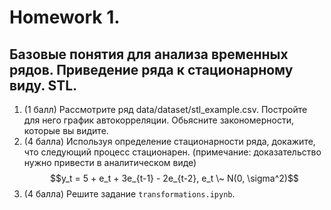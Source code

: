 # Homework 1.

## Базовые понятия для анализа временных рядов. Приведение ряда к стационарному виду. STL.

1. (1 балл) Рассмотрите ряд data/dataset/stl_example.csv.
   Постройте для него график автокорреляции. Обьясните закономерности, которые вы видите.
2. (4 балла) Используя определение стационарности ряда, докажите, что следующий процесс
   стационарен. (примечание: доказательство нужно привести в аналитическом виде)  
   $$y_t = 5 + e_t + 3e_{t-1} - 2e_{t-2}, e_t \~ N(0, \sigma^2)$$
3. (4 балла) Решите задание `transformations.ipynb`.
